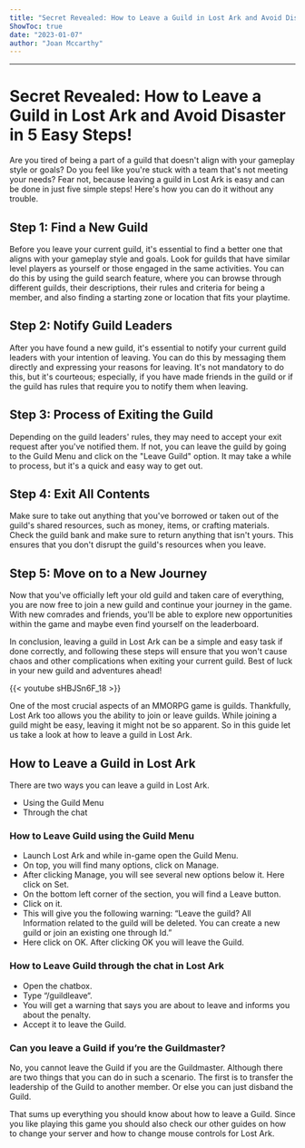 ```yaml
---
title: "Secret Revealed: How to Leave a Guild in Lost Ark and Avoid Disaster in 5 Easy Steps!"
ShowToc: true 
date: "2023-01-07"
author: "Joan Mccarthy"
---
```

*****
# Secret Revealed: How to Leave a Guild in Lost Ark and Avoid Disaster in 5 Easy Steps!

Are you tired of being a part of a guild that doesn't align with your gameplay style or goals? Do you feel like you're stuck with a team that's not meeting your needs? Fear not, because leaving a guild in Lost Ark is easy and can be done in just five simple steps! Here's how you can do it without any trouble.

## Step 1: Find a New Guild

Before you leave your current guild, it's essential to find a better one that aligns with your gameplay style and goals. Look for guilds that have similar level players as yourself or those engaged in the same activities. You can do this by using the guild search feature, where you can browse through different guilds, their descriptions, their rules and criteria for being a member, and also finding a starting zone or location that fits your playtime.

## Step 2: Notify Guild Leaders

After you have found a new guild, it's essential to notify your current guild leaders with your intention of leaving. You can do this by messaging them directly and expressing your reasons for leaving. It's not mandatory to do this, but it's courteous; especially, if you have made friends in the guild or if the guild has rules that require you to notify them when leaving.

## Step 3: Process of Exiting the Guild

Depending on the guild leaders' rules, they may need to accept your exit request after you've notified them. If not, you can leave the guild by going to the Guild Menu and click on the "Leave Guild" option. It may take a while to process, but it's a quick and easy way to get out.

## Step 4: Exit All Contents

Make sure to take out anything that you've borrowed or taken out of the guild's shared resources, such as money, items, or crafting materials. Check the guild bank and make sure to return anything that isn't yours. This ensures that you don't disrupt the guild's resources when you leave.

## Step 5: Move on to a New Journey

Now that you've officially left your old guild and taken care of everything, you are now free to join a new guild and continue your journey in the game. With new comrades and friends, you'll be able to explore new opportunities within the game and maybe even find yourself on the leaderboard.

In conclusion, leaving a guild in Lost Ark can be a simple and easy task if done correctly, and following these steps will ensure that you won't cause chaos and other complications when exiting your current guild. Best of luck in your new guild and adventures ahead!

{{< youtube sHBJSn6F_18 >}} 



One of the most crucial aspects of an MMORPG game is guilds. Thankfully, Lost Ark too allows you the ability to join or leave guilds. While joining a guild might be easy, leaving it might not be so apparent. So in this guide let us take a look at how to leave a guild in Lost Ark.
 
## How to Leave a Guild in Lost Ark
 

 
There are two ways you can leave a guild in Lost Ark.
 
- Using the Guild Menu
 - Through the chat

 
### How to Leave Guild using the Guild Menu
 
- Launch Lost Ark and while in-game open the Guild Menu.
 - On top, you will find many options, click on Manage.
 - After clicking Manage, you will see several new options below it. Here click on Set.
 - On the bottom left corner of the section, you will find a Leave button.
 - Click on it.
 - This will give you the following warning: “Leave the guild? All Information related to the guild will be deleted. You can create a new guild or join an existing one through Id.”
 - Here click on OK. After clicking OK you will leave the Guild.

 
### How to Leave Guild through the chat in Lost Ark
 
- Open the chatbox.
 - Type “/guildleave“.
 - You will get a warning that says you are about to leave and informs you about the penalty.
 - Accept it to leave the Guild.

 
### Can you leave a Guild if you’re the Guildmaster?
 
No, you cannot leave the Guild if you are the Guildmaster. Although there are two things that you can do in such a scenario. The first is to transfer the leadership of the Guild to another member. Or else you can just disband the Guild.
 
That sums up everything you should know about how to leave a Guild. Since you like playing this game you should also check our other guides on how to change your server and how to change mouse controls for Lost Ark.




